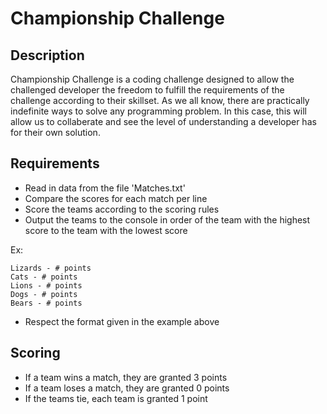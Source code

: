 # Championship Challenge

## Description
Championship Challenge is a coding challenge designed to allow the challenged developer the freedom to fulfill the requirements of the challenge according to their skillset. As we all know, there are practically indefinite ways to solve any programming problem. In this case, this will allow us to collaberate and see the level of understanding a developer has for their own solution.

## Requirements
- Read in data from the file 'Matches.txt'
- Compare the scores for each match per line
- Score the teams according to the scoring rules
- Output the teams to the console in order of the team with the highest score to the team with the lowest score

Ex:
````
Lizards - # points
Cats - # points
Lions - # points
Dogs - # points
Bears - # points
````
- Respect the format given in the example above

## Scoring
- If a team wins a match, they are granted 3 points
- If a team loses a match, they are granted 0 points
- If the teams tie, each team is granted 1 point
